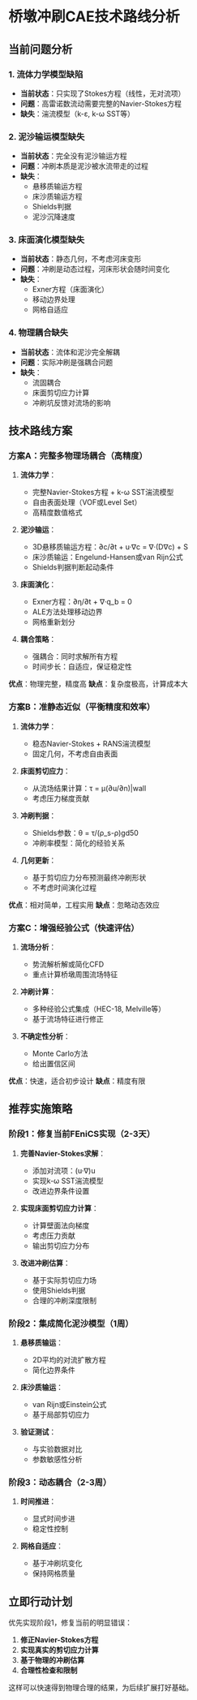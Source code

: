 # 桥墩冲刷CAE技术路线分析

## 当前问题分析

### 1. 流体力学模型缺陷
- **当前状态**：只实现了Stokes方程（线性，无对流项）
- **问题**：高雷诺数流动需要完整的Navier-Stokes方程
- **缺失**：湍流模型（k-ε, k-ω SST等）

### 2. 泥沙输运模型缺失
- **当前状态**：完全没有泥沙输运方程
- **问题**：冲刷本质是泥沙被水流带走的过程
- **缺失**：
  - 悬移质输运方程
  - 床沙质输运方程
  - Shields判据
  - 泥沙沉降速度

### 3. 床面演化模型缺失
- **当前状态**：静态几何，不考虑河床变形
- **问题**：冲刷是动态过程，河床形状会随时间变化
- **缺失**：
  - Exner方程（床面演化）
  - 移动边界处理
  - 网格自适应

### 4. 物理耦合缺失
- **当前状态**：流体和泥沙完全解耦
- **问题**：实际冲刷是强耦合问题
- **缺失**：
  - 流固耦合
  - 床面剪切应力计算
  - 冲刷坑反馈对流场的影响

## 技术路线方案

### 方案A：完整多物理场耦合（高精度）
1. **流体力学**：
   - 完整Navier-Stokes方程 + k-ω SST湍流模型
   - 自由表面处理（VOF或Level Set）
   - 高精度数值格式

2. **泥沙输运**：
   - 3D悬移质输运方程：∂c/∂t + u·∇c = ∇·(D∇c) + S
   - 床沙质输运：Engelund-Hansen或van Rijn公式
   - Shields判据判断起动条件

3. **床面演化**：
   - Exner方程：∂η/∂t + ∇·q_b = 0
   - ALE方法处理移动边界
   - 网格重新划分

4. **耦合策略**：
   - 强耦合：同时求解所有方程
   - 时间步长：自适应，保证稳定性

**优点**：物理完整，精度高
**缺点**：复杂度极高，计算成本大

### 方案B：准静态近似（平衡精度和效率）
1. **流体力学**：
   - 稳态Navier-Stokes + RANS湍流模型
   - 固定几何，不考虑自由表面

2. **床面剪切应力**：
   - 从流场结果计算：τ = μ(∂u/∂n)|wall
   - 考虑压力梯度贡献

3. **冲刷判据**：
   - Shields参数：θ = τ/(ρ_s-ρ)gd50
   - 冲刷率模型：简化的经验关系

4. **几何更新**：
   - 基于剪切应力分布预测最终冲刷形状
   - 不考虑时间演化过程

**优点**：相对简单，工程实用
**缺点**：忽略动态效应

### 方案C：增强经验公式（快速评估）
1. **流场分析**：
   - 势流解析解或简化CFD
   - 重点计算桥墩周围流场特征

2. **冲刷计算**：
   - 多种经验公式集成（HEC-18, Melville等）
   - 基于流场特征进行修正

3. **不确定性分析**：
   - Monte Carlo方法
   - 给出置信区间

**优点**：快速，适合初步设计
**缺点**：精度有限

## 推荐实施策略

### 阶段1：修复当前FEniCS实现（2-3天）
1. **完善Navier-Stokes求解**：
   - 添加对流项：(u·∇)u
   - 实现k-ω SST湍流模型
   - 改进边界条件设置

2. **实现床面剪切应力计算**：
   - 计算壁面法向梯度
   - 考虑压力贡献
   - 输出剪切应力分布

3. **改进冲刷估算**：
   - 基于实际剪切应力场
   - 使用Shields判据
   - 合理的冲刷深度限制

### 阶段2：集成简化泥沙模型（1周）
1. **悬移质输运**：
   - 2D平均的对流扩散方程
   - 简化边界条件

2. **床沙质输运**：
   - van Rijn或Einstein公式
   - 基于局部剪切应力

3. **验证测试**：
   - 与实验数据对比
   - 参数敏感性分析

### 阶段3：动态耦合（2-3周）
1. **时间推进**：
   - 显式时间步进
   - 稳定性控制

2. **网格自适应**：
   - 基于冲刷坑变化
   - 保持网格质量

## 立即行动计划

优先实现阶段1，修复当前的明显错误：

1. **修正Navier-Stokes方程**
2. **实现真实的剪切应力计算**  
3. **基于物理的冲刷估算**
4. **合理性检查和限制**

这样可以快速得到物理合理的结果，为后续扩展打好基础。
